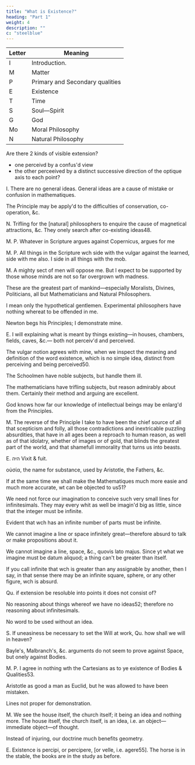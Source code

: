 ```yaml
---
title: "What is Existence?"
heading: "Part 1"
weight: 4
description: ""
c: "steelblue"
---
```



Letter | Meaning
--- | ---
I |  Introduction.
M | Matter
P | Primary and Secondary qualities
E | Existence
T | Time
S | Soul—Spirit
G | God
Mo | Moral Philosophy
N | Natural Philosophy


Are there 2 kinds of visible extension? 
- one perceivd by a confus'd view
- the other perceeived by a distinct successive direction of the optique axis to each point?


I. There are no general ideas. General ideas are a cause of mistake or confusion in mathematiques.

The Principle may be apply'd to the difficulties of conservation, co-operation, &c.

N. Trifling for the [natural] philosophers to enquire the cause of magnetical attractions, &c. They onely search after co-existing ideas48.

M. P. Whatever in Scripture argues against Copernicus, argues for me

M. P. All things in the Scripture wch side with the vulgar against the learned, side with me also. I side in all things with the mob.

M. A mighty sect of men will oppose me. But I expect to be supported by those whose minds are not so far overgrown wth madness. 

These are the greatest part of mankind—especially Moralists, Divines, Politicians, all but Mathematicians and Natural Philosophers. 

I mean only the hypothetical gentlemen. Experimental philosophers have nothing whereat to be offended in me.

Newton begs his Principles; I demonstrate mine.

E. I will explaining what is meant by things existing—in houses, chambers, fields, caves, &c.— both not perceiv'd and perceived.

The vulgar notion agrees with mine, when we inspect the meaning and definition of the word existence, which is no simple idea, distinct from perceiving and being perceived50.

The Schoolmen have noble subjects, but handle them ill. 

The mathematicians have trifling subjects, but reason admirably about them. Certainly their method and arguing are excellent.

God knows how far our knowledge of intellectual beings may be enlarg'd from the Principles.


M. The reverse of the Principle I take to have been the chief source of all that scepticism and folly, all those contradictions and inextricable puzzling absurdities, that have in all ages been a reproach to human reason, as well as of that idolatry, whether of images or of gold, that blinds the greatest part of the world, and that shamefull immorality that turns us into beasts.

E.
היה Vixit & fuit.

οὐσία, the name for substance, used by Aristotle, the Fathers, &c.

If at the same time we shall make the Mathematiques much more easie and much more accurate, wt can be objected to us51?


We need not force our imagination to conceive such very small lines for infinitesimals. They may every whit as well be imagin'd big as little, since that the integer must be infinite.

Evident that wch has an infinite number of parts must be infinite.

We cannot imagine a line or space infinitely great—therefore absurd to talk or make propositions about it.

We cannot imagine a line, space, &c., quovis lato majus. Since yt what we imagine must be datum aliquod; a thing can't be greater than itself.

If you call infinite that wch is greater than any assignable by another, then I say, in that sense there may be an infinite square, sphere, or any other figure, wch is absurd.

Qu. if extension be resoluble into points it does not consist of?

No reasoning about things whereof we have no ideas52; therefore no reasoning about infinitesimals.

No word to be used without an idea.

S. If uneasiness be necessary to set the Will at work, Qu. how shall we will in heaven?

Bayle's, Malbranch's, &c. arguments do not seem to prove against Space, but onely against Bodies.

M. P. I agree in nothing wth the Cartesians as to ye existence of Bodies & Qualities53.

Aristotle as good a man as Euclid, but he was allowed to have been mistaken.

Lines not proper for demonstration.

M. We see the house itself, the church itself; it being an idea and nothing more. The house itself, the church itself, is an idea, i.e. an object—immediate object—of thought.

Instead of injuring, our doctrine much benefits geometry.

E. Existence is percipi, or percipere, [or velle, i.e. agere55]. The horse is in the stable, the books are in the study as before.
